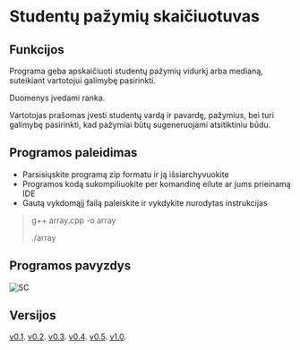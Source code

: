 # Studentų pažymių skaičiuotuvas

## Funkcijos

Programa geba apskaičiuoti studentų pažymių vidurkį arba medianą, suteikiant vartotojui galimybę pasirinkti.

Duomenys įvedami ranka.

Vartotojas prašomas įvesti studentų vardą ir pavardę, pažymius, bei turi galimybę pasirinkti, kad pažymiai būtų sugeneruojami atsitiktiniu būdu.

## Programos paleidimas

- Parsisiųskite programą zip formatu ir ją išsiarchyvuokite
- Programos kodą sukompiliuokite per komandinę eilute ar jums prieinamą IDE
- Gautą vykdomąjį failą paleiskite ir vykdykite nurodytas instrukcijas

> g++ array.cpp -o array
> 
> ./array

## Programos pavyzdys

![SC](https://user-images.githubusercontent.com/73912517/108632874-c7fc5600-7479-11eb-9da1-7adbdbd22efd.png)


## Versijos

[v0.1](https://github.com/Redziis/OP/tree/v0.1).
[v0.2](https://github.com/Redziis/OP/tree/v0.2).
[v0.3](https://github.com/Redziis/OP/tree/v0.3).
[v0.4](https://github.com/Redziis/OP/tree/v0.4).
[v0.5](https://github.com/Redziis/OP/tree/v0.5).
[v1.0](https://github.com/Redziis/OP/tree/v1.0).
